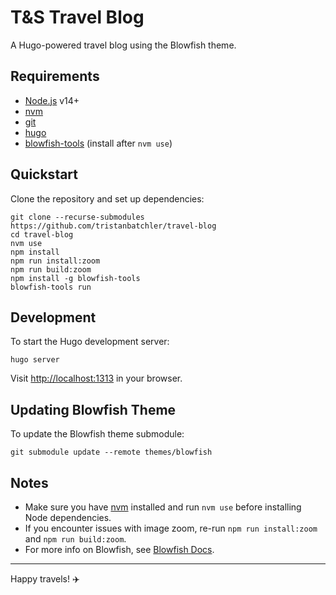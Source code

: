 # T&S Travel Blog

A Hugo-powered travel blog using the Blowfish theme.

## Requirements

- [Node.js](https://nodejs.org/) v14+
- [nvm](https://github.com/nvm-sh/nvm)
- [git](https://git-scm.com/)
- [hugo](https://gohugo.io/getting-started/installing/)
- [blowfish-tools](https://blowfish.page/docs/cli/) (install after `nvm use`)

## Quickstart

Clone the repository and set up dependencies:

```shell
git clone --recurse-submodules https://github.com/tristanbatchler/travel-blog
cd travel-blog
nvm use
npm install
npm run install:zoom
npm run build:zoom
npm install -g blowfish-tools
blowfish-tools run
```

## Development

To start the Hugo development server:

```shell
hugo server
```

Visit [http://localhost:1313](http://localhost:1313) in your browser.

## Updating Blowfish Theme

To update the Blowfish theme submodule:

```shell
git submodule update --remote themes/blowfish
```

## Notes

- Make sure you have [nvm](https://github.com/nvm-sh/nvm) installed and run `nvm use` before installing Node dependencies.
- If you encounter issues with image zoom, re-run `npm run install:zoom` and `npm run build:zoom`.
- For more info on Blowfish, see [Blowfish Docs](https://blowfish.page/docs/).

---

Happy travels! ✈️